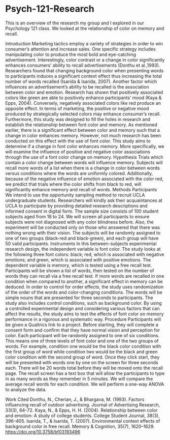 # Psych-121-Research
This is an overview of the research my group and I explored in our Psychology 121 class. We looked at the relationship of color on memory and recall. 

Introduction 
Marketing tactics employ a variety of strategies in order to win consumer’s attention and increase sales. One specific strategy includes manipulating color to produce the most bold and eye-catching advertisement. Interestingly, color contrast or a change in color significantly enhances consumers’ ability to recall advertisements (Donthu et al.,1993). Researchers found that changing background color when presenting words to participants induces a significant context effect thus increasing the total number of words recalled (Isarida & Isarida, 2007). Another factor which influences an advertisement’s ability to be recalled is the association between color and emotion. Research has shown that positively associated colors like green are able to positively enhance participants’ mood (Kaya & Epps, 2004). Conversely, negatively associated colors like red produce an opposite effect. In terms of marketing, the positive or negative mood produced by strategically selected colors may enhance consumer’s recall. Furthermore, this study was designed to fill the holes in research and establish the relationship between font color and memory. As mentioned earlier, there is a significant effect between color and memory such that a change in color enhances memory. However, not much research has been conducted on this effect with the use of font color. This study aims to determine if a change in font color enhances memory. More specifically, we will examine the influence of positive and negative color associations through the use of a font color change on memory. 
Hypothesis
Trials which contain a color change between words will influence memory. Subjects will recall more words of a list when there is a change in color between words versus conditions where the words are uniformly colored. Additionally, because of the negative influence of emotion associated with the color red, we predict that trials where the color shifts from black to red, will significantly enhance memory and recall of words.
Methods
Participants  
We intend to use the opportunity sampling method to recruit UCLA undergraduate students. Researchers will kindly ask their acquaintances at UCLA to participate by providing detailed research descriptions and informed consent in digital form. The sample size consists of 100 student subjects aged from 18 to 24. We will screen all participants to ensure subjects were not diagnosed with any color blindness before. Also, the experiment will be conducted only on those who answered that there was nothing wrong with their vision. The subjects will be randomly assigned to one of two groups (black-red and black-green), and each group will have 50 valid participants. 
Instruments
In this between-subjects experimental research design, the independent variable is font color. The study looks at the following three font colors: black; red, which is associated with negative emotions; and green, which is associated with positive emotions. 
The dependent variable is memory, which is tested using a free recall test. Participants will be shown a list of words, then tested on the number of words they can recall via a free recall test. If more words are recalled in one condition when compared to another, a significant effect in memory can be deduced. 
 In order to control for order effects, the study uses randomization of the order of the words and color-changing conditions. The words will be simple nouns that are presented for three seconds to participants. The study also includes control conditions, such as background color. By using a controlled experimental design and considering various factors that can affect the results, the study aims to test the effects of font color on memory performance in a rigorous and systematic way.
Procedure
Participants will be given a Qualtrics link to a project. Before starting, they will complete a consent form and confirm that they have normal vision and perception for color. Each participant will be randomly assigned to one of six conditions. This means one of three levels of font color and one of the two groups of words. For example, condition one would be the black color condition with the first group of word while condition two would be the black and green color condition with the second group of word. Once they click start, they will be presented with words one by one on the screen for three seconds each. There will be 20 words total before they will be moved onto the recall page. The recall screen has a text box that will allow the participants to type in as many words as they remember in 5 minutes. 
We will compare the average recall words for each condition. We will perform a one-way ANOVA to analyze the data.


Work Cited
Donthu, N., Cherian, J., & Bhargava, M. (1993). Factors influencing recall of outdoor advertising. Journal of Advertising Research, 33(3), 64–72.
Kaya, N., & Epps, H. H. (2004). Relationship between color and emotion: A study of college students. College Student Journal, 38(3), 396–405.
Isarida, T., & Isarida, T. (2007). Environmental context effects of background color in free recall. Memory & Cognition, 35(7), 1620–1629. https://doi.org/10.3758/bf03193496 
